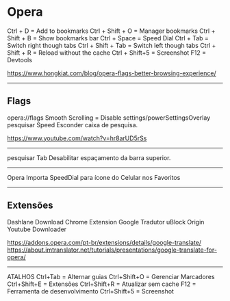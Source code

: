 # Opera

Ctrl + D = Add to bookmarks
Ctrl + Shift + O = Manager bookmarks
Ctrl + Shift + B = Show bookmarks bar
Ctrl + Space = Speed Dial
Ctrl + Tab = Switch right though tabs
Ctrl + Shift + Tab = Switch left though tabs
Ctrl + Shift + R = Reload without the cache
Ctrl + Shift+5 = Screenshot
F12 = Devtools

https://www.hongkiat.com/blog/opera-flags-better-browsing-experience/

---

## Flags
opera://flags
Smooth Scrolling = Disable
settings/powerSettingsOverlay
pesquisar Speed
Esconder caixa de pesquisa.

https://www.youtube.com/watch?v=hr8arUD5rSs

---

pesquisar Tab
Desabilitar espaçamento da barra superior.

---

Opera Importa SpeedDial para ícone do Celular nos Favoritos

---

## Extensões
Dashlane
Download Chrome Extension
Google Tradutor
uBlock Origin
Youtube Downloader

https://addons.opera.com/pt-br/extensions/details/google-translate/
https://about.imtranslator.net/tutorials/presentations/google-translate-for-opera/

---

ATALHOS
Ctrl+Tab     = Alternar guias
Ctrl+Shift+O = Gerenciar Marcadores
Ctrl+Shift+E = Extensões
Ctrl+Shift+R = Atualizar sem cache
F12          = Ferramenta de desenvolvimento
Ctrl+Shift+5 = Screenshot
